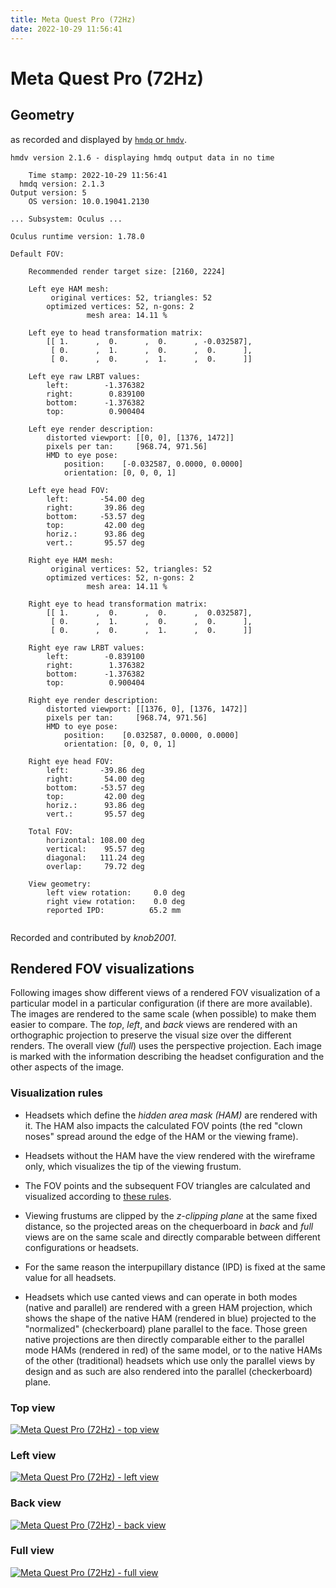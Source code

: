 ```yaml
---
title: Meta Quest Pro (72Hz)
date: 2022-10-29 11:56:41
---
```

# Meta Quest Pro (72Hz)

## Geometry

as recorded and displayed by [`hmdq` or `hmdv`](https://github.com/risa2000/hmdq).
```
hmdv version 2.1.6 - displaying hmdq output data in no time

    Time stamp: 2022-10-29 11:56:41
  hmdq version: 2.1.3
Output version: 5
    OS version: 10.0.19041.2130

... Subsystem: Oculus ...

Oculus runtime version: 1.78.0

Default FOV:

    Recommended render target size: [2160, 2224]

    Left eye HAM mesh:
         original vertices: 52, triangles: 52
        optimized vertices: 52, n-gons: 2
                 mesh area: 14.11 %

    Left eye to head transformation matrix:
        [[ 1.      ,  0.      ,  0.      , -0.032587],
         [ 0.      ,  1.      ,  0.      ,  0.      ],
         [ 0.      ,  0.      ,  1.      ,  0.      ]]

    Left eye raw LRBT values:
        left:        -1.376382
        right:        0.839100
        bottom:      -1.376382
        top:          0.900404

    Left eye render description:
        distorted viewport: [[0, 0], [1376, 1472]]
        pixels per tan:     [968.74, 971.56]
        HMD to eye pose:
            position:    [-0.032587, 0.0000, 0.0000]
            orientation: [0, 0, 0, 1]

    Left eye head FOV:
        left:       -54.00 deg
        right:       39.86 deg
        bottom:     -53.57 deg
        top:         42.00 deg
        horiz.:      93.86 deg
        vert.:       95.57 deg

    Right eye HAM mesh:
         original vertices: 52, triangles: 52
        optimized vertices: 52, n-gons: 2
                 mesh area: 14.11 %

    Right eye to head transformation matrix:
        [[ 1.      ,  0.      ,  0.      ,  0.032587],
         [ 0.      ,  1.      ,  0.      ,  0.      ],
         [ 0.      ,  0.      ,  1.      ,  0.      ]]

    Right eye raw LRBT values:
        left:        -0.839100
        right:        1.376382
        bottom:      -1.376382
        top:          0.900404

    Right eye render description:
        distorted viewport: [[1376, 0], [1376, 1472]]
        pixels per tan:     [968.74, 971.56]
        HMD to eye pose:
            position:    [0.032587, 0.0000, 0.0000]
            orientation: [0, 0, 0, 1]

    Right eye head FOV:
        left:       -39.86 deg
        right:       54.00 deg
        bottom:     -53.57 deg
        top:         42.00 deg
        horiz.:      93.86 deg
        vert.:       95.57 deg

    Total FOV:
        horizontal: 108.00 deg
        vertical:    95.57 deg
        diagonal:   111.24 deg
        overlap:     79.72 deg

    View geometry:
        left view rotation:     0.0 deg
        right view rotation:    0.0 deg
        reported IPD:          65.2 mm


```
Recorded and contributed by _knob2001_.

## Rendered FOV visualizations

Following images show different views of a rendered FOV visualization of a
particular model in a particular configuration (if there are more available).
The images are rendered to the same scale (when possible) to make them easier
to compare. The _top_, _left_, and _back_ views are rendered with an
orthographic projection to preserve the visual size over the different renders.
The overall view (_full_) uses the perspective projection. Each image is marked
with the information describing the headset configuration and the other aspects
of the image.

### Visualization rules

* Headsets which define the _hidden area mask (HAM)_ are rendered with it. The
  HAM also impacts the calculated FOV points (the red "clown noses" spread
  around the edge of the HAM or the viewing frame).

* Headsets without the HAM have the view rendered with the wireframe only, which
  visualizes the tip of the viewing frustum.

* The FOV points and the subsequent FOV triangles are calculated and visualized
  according to [these
  rules](https://risa2000.github.io/vrdocs/docs/hmd_fov_calculation).

* Viewing frustums are clipped by the _z-clipping plane_ at the same fixed
  distance, so the projected areas on the chequerboard in _back_ and _full_
  views are on the same scale and directly comparable between different
  configurations or headsets.

* For the same reason the interpupillary distance (IPD) is fixed at the same
  value for all headsets.

* Headsets which use canted views and can operate in both modes (native and
  parallel) are rendered with a green HAM projection, which shows the shape of
  the native HAM (rendered in blue) projected to the "normalized"
  (checkerboard) plane parallel to the face. Those green native projections are
  then directly comparable either to the parallel mode HAMs (rendered in red)
  of the same model, or to the native HAMs of the other (traditional) headsets
  which use only the parallel views by design and as such are also rendered
  into the parallel (checkerboard) plane.

### Top view
[![Meta Quest Pro (72Hz) - top view](../images/MetaQuestPro_Native_R72_top.dmx.png)](../images/MetaQuestPro_Native_R72_top.dmx.png)

### Left view
[![Meta Quest Pro (72Hz) - left view](../images/MetaQuestPro_Native_R72_left.dmx.png)](../images/MetaQuestPro_Native_R72_left.dmx.png)

### Back view
[![Meta Quest Pro (72Hz) - back view](../images/MetaQuestPro_Native_R72_back.dmx.png)](../images/MetaQuestPro_Native_R72_back.dmx.png)

### Full view
[![Meta Quest Pro (72Hz) - full view](../images/MetaQuestPro_Native_R72_over.dmx.png)](../images/MetaQuestPro_Native_R72_over.dmx.png)

